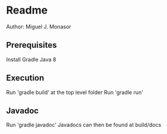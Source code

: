 # Readme

Author: Miguel J. Monasor

## Prerequisites

Install Gradle
Java 8
## Execution

Run 'gradle build' at the top level folder
Run 'gradle run'

## Javadoc

Run 'gradle javadoc'
Javadocs can then be found at build/docs
